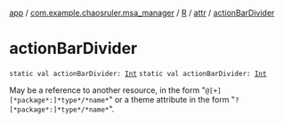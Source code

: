 [app](../../../index.md) / [com.example.chaosruler.msa_manager](../../index.md) / [R](../index.md) / [attr](index.md) / [actionBarDivider](.)

# actionBarDivider

`static val actionBarDivider: `[`Int`](https://kotlinlang.org/api/latest/jvm/stdlib/kotlin/-int/index.html)
`static val actionBarDivider: `[`Int`](https://kotlinlang.org/api/latest/jvm/stdlib/kotlin/-int/index.html)

May be a reference to another resource, in the form "`@[+][*package*:]*type*/*name*`" or a theme attribute in the form "`?[*package*:]*type*/*name*`".

